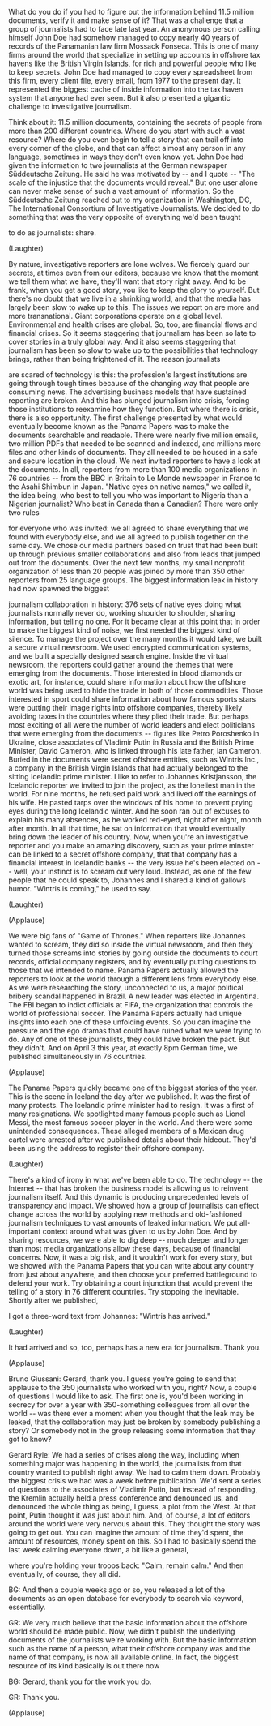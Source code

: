 
What do you do if you had
to figure out the information
behind 11.5 million documents,
verify it and make sense of it?
That was a challenge
that a group of journalists
had to face late last year.
An anonymous person
calling himself John Doe
had somehow managed to copy
nearly 40 years of records
of the Panamanian law firm
Mossack Fonseca.
This is one of many firms around the world
that specialize in setting up accounts
in offshore tax havens
like the British Virgin Islands,
for rich and powerful people
who like to keep secrets.
John Doe had managed to copy
every spreadsheet from this firm,
every client file,
every email,
from 1977 to the present day.
It represented the biggest cache
of inside information
into the tax haven system
that anyone had ever seen.
But it also presented a gigantic challenge
to investigative journalism.

Think about it:
11.5 million documents,
containing the secrets of people
from more than 200 different countries.
Where do you start
with such a vast resource?
Where do you even begin to tell a story
that can trail off
into every corner of the globe,
and that can affect almost
any person in any language,
sometimes in ways
they don&#39;t even know yet.
John Doe had given the information
to two journalists
at the German newspaper
Süddeutsche Zeitung.
He said he was motivated
by -- and I quote --
&quot;The scale of the injustice
that the documents would reveal.&quot;
But one user alone can never make sense
of such a vast amount of information.
So the Süddeutsche Zeitung reached out
to my organization in Washington, DC,
The International Consortium
of Investigative Journalists.
We decided to do something
that was the very opposite
of everything we&#39;d been taught

to do as journalists:
share.

(Laughter)

By nature, investigative
reporters are lone wolves.
We fiercely guard our secrets,
at times even from our editors,
because we know that the moment
we tell them what we have,
they&#39;ll want that story right away.
And to be frank,
when you get a good story,
you like to keep the glory to yourself.
But there&#39;s no doubt
that we live in a shrinking world,
and that the media has largely
been slow to wake up to this.
The issues we report on
are more and more transnational.
Giant corporations operate
on a global level.
Environmental and health
crises are global.
So, too, are financial flows
and financial crises.
So it seems staggering
that journalism has been so late
to cover stories in a truly global way.
And it also seems staggering
that journalism has been so slow
to wake up to the possibilities
that technology brings,
rather than being frightened of it.
The reason journalists

are scared of technology is this:
the profession&#39;s largest institutions
are going through tough times
because of the changing way
that people are consuming news.
The advertising business models
that have sustained reporting are broken.
And this has plunged
journalism into crisis,
forcing those institutions
to reexamine how they function.
But where there is crisis,
there is also opportunity.
The first challenge presented
by what would eventually become
known as the Panama Papers
was to make the documents
searchable and readable.
There were nearly five million emails,
two million PDFs that needed
to be scanned and indexed,
and millions more files
and other kinds of documents.
They all needed to be housed
in a safe and secure location
in the cloud.
We next invited reporters
to have a look at the documents.
In all, reporters from more
than 100 media organizations
in 76 countries --
from the BBC in Britain
to Le Monde newspaper in France
to the Asahi Shimbun in Japan.
&quot;Native eyes on native names,&quot;
we called it, the idea being,
who best to tell you
who was important to Nigeria
than a Nigerian journalist?
Who best in Canada than a Canadian?
There were only two rules

for everyone who was invited:
we all agreed to share everything
that we found with everybody else,
and we all agreed to publish
together on the same day.
We chose our media partners based on trust
that had been built up through
previous smaller collaborations
and also from leads
that jumped out from the documents.
Over the next few months,
my small nonprofit organization
of less than 20 people
was joined by more than 350 other
reporters from 25 language groups.
The biggest information leak in history
had now spawned the biggest

journalism collaboration in history:
376 sets of native eyes doing
what journalists normally never do,
working shoulder to shoulder,
sharing information,
but telling no one.
For it became clear at this point
that in order to make
the biggest kind of noise,
we first needed
the biggest kind of silence.
To manage the project
over the many months it would take,
we built a secure virtual newsroom.
We used encrypted communication systems,
and we built a specially
designed search engine.
Inside the virtual newsroom,
the reporters could gather
around the themes
that were emerging from the documents.
Those interested in blood diamonds
or exotic art, for instance,
could share information about how
the offshore world was being used
to hide the trade in both
of those commodities.
Those interested in sport
could share information
about how famous sports stars
were putting their image rights
into offshore companies,
thereby likely avoiding taxes
in the countries
where they plied their trade.
But perhaps most exciting of all
were the number of world leaders
and elect politicians
that were emerging from the documents --
figures like Petro Poroshenko in Ukraine,
close associates
of Vladimir Putin in Russia
and the British Prime Minister,
David Cameron, who is linked
through his late father, Ian Cameron.
Buried in the documents
were secret offshore entities,
such as Wintris Inc.,
a company in the British Virgin Islands
that had actually belonged
to the sitting Icelandic prime minister.
I like to refer to Johannes Kristjansson,
the Icelandic reporter
we invited to join the project,
as the loneliest man in the world.
For nine months, he refused paid work
and lived off the earnings of his wife.
He pasted tarps
over the windows of his home
to prevent prying eyes
during the long Icelandic winter.
And he soon ran out of excuses
to explain his many absences,
as he worked red-eyed,
night after night,
month after month.
In all that time, he sat on information
that would eventually bring down
the leader of his country.
Now, when you&#39;re an investigative reporter
and you make an amazing discovery,
such as your prime minster can be linked
to a secret offshore company,
that that company has a financial
interest in Icelandic banks --
the very issue he&#39;s been elected on --
well, your instinct
is to scream out very loud.
Instead, as one of the few people
that he could speak to,
Johannes and I shared
a kind of gallows humor.
&quot;Wintris is coming,&quot; he used to say.

(Laughter)


(Applause)

We were big fans of &quot;Game of Thrones.&quot;
When reporters like Johannes
wanted to scream,
they did so inside the virtual newsroom,
and then they turned
those screams into stories
by going outside the documents
to court records,
official company registers,
and by eventually putting questions
to those that we intended to name.
Panama Papers actually allowed
the reporters to look at the world
through a different lens
from everybody else.
As we were researching the story,
unconnected to us,
a major political bribery scandal
happened in Brazil.
A new leader was elected in Argentina.
The FBI began to indict officials at FIFA,
the organization that controls
the world of professional soccer.
The Panama Papers
actually had unique insights
into each one of these unfolding events.
So you can imagine the pressure
and the ego dramas
that could have ruined
what we were trying to do.
Any of one of these journalists,
they could have broken the pact.
But they didn&#39;t.
And on April 3 this year,
at exactly 8pm German time,
we published simultaneously
in 76 countries.

(Applause)

The Panama Papers quickly became
one of the biggest stories of the year.
This is the scene in Iceland
the day after we published.
It was the first of many protests.
The Icelandic prime minister
had to resign.
It was a first of many resignations.
We spotlighted many famous people
such as Lionel Messi,
the most famous
soccer player in the world.
And there were some
unintended consequences.
These alleged members
of a Mexican drug cartel were arrested
after we published details
about their hideout.
They&#39;d been using the address
to register their offshore company.

(Laughter)

There&#39;s a kind of irony
in what we&#39;ve been able to do.
The technology -- the Internet --
that has broken the business model
is allowing us to reinvent
journalism itself.
And this dynamic is producing
unprecedented levels
of transparency and impact.
We showed how a group of journalists
can effect change across the world
by applying new methods
and old-fashioned journalism techniques
to vast amounts of leaked information.
We put all-important context
around what was given to us by John Doe.
And by sharing resources,
we were able to dig deep --
much deeper and longer than most
media organizations allow these days,
because of financial concerns.
Now, it was a big risk,
and it wouldn&#39;t work for every story,
but we showed with the Panama Papers
that you can write about any country
from just about anywhere,
and then choose your preferred
battleground to defend your work.
Try obtaining a court injunction
that would prevent the telling
of a story in 76 different countries.
Try stopping the inevitable.
Shortly after we published,

I got a three-word text from Johannes:
&quot;Wintris has arrived.&quot;

(Laughter)

It had arrived and so, too, perhaps
has a new era for journalism.
Thank you.

(Applause)


Bruno Giussani: Gerard, thank you.
I guess you&#39;re going to send
that applause to the 350 journalists
who worked with you, right?
Now, a couple of questions
I would like to ask.
The first one is,
you&#39;d been working
in secrecy for over a year
with 350-something colleagues
from all over the world --
was there ever a moment when you thought
that the leak may be leaked,
that the collaboration may just be broken
by somebody publishing a story?
Or somebody not in the group
releasing some information
that they got to know?

Gerard Ryle: We had a series
of crises along the way,
including when something major
was happening in the world,
the journalists from that country
wanted to publish right away.
We had to calm them down.
Probably the biggest crisis we had
was a week before publication.
We&#39;d sent a series of questions
to the associates of Vladimir Putin,
but instead of responding,
the Kremlin actually held
a press conference and denounced us,
and denounced the whole thing
as being, I guess, a plot from the West.
At that point, Putin thought
it was just about him.
And, of course, a lot of editors
around the world
were very nervous about this.
They thought the story
was going to get out.
You can imagine the amount
of time they&#39;d spent,
the amount of resources,
money spent on this.
So I had to basically spend
the last week calming everyone down,
a bit like a general,

where you&#39;re holding your troops back:
&quot;Calm, remain calm.&quot;
And then eventually,
of course, they all did.

BG: And then a couple weeks ago or so,
you released a lot of the documents
as an open database
for everybody to search
via keyword, essentially.

GR: We very much believe
that the basic information
about the offshore world
should be made public.
Now, we didn&#39;t publish
the underlying documents
of the journalists we&#39;re working with.
But the basic information
such as the name of a person,
what their offshore company was
and the name of that company,
is now all available online.
In fact, the biggest resource
of its kind basically is out there now

BG: Gerard, thank you for the work you do.

GR: Thank you.

(Applause)

